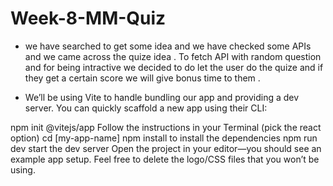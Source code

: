 # Week-8-MM-Quiz
- we have searched to get some idea and we have checked some APIs and we came across the quize idea . To fetch API with random question and for being intractive we decided to do let the user do the quize and if they get a certain score we will give bonus time to them . 

- We’ll be using Vite to handle bundling our app and providing a dev server. You can quickly scaffold a new app using their CLI:

npm init @vitejs/app
Follow the instructions in your Terminal (pick the react option)
cd [my-app-name]
npm install to install the dependencies
npm run dev start the dev server
Open the project in your editor—you should see an example app setup. Feel free to delete the logo/CSS files that you won’t be using.
